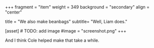 +++
fragment = "item"
weight = 349
background = "secondary"
align = "center"

title = "We also make beanbags"
subtitle= "Well, Liam does."


[asset]
    # TODO: add image
  #image = "screenshot.png"
+++

And I think Cole helped make that take a while.
